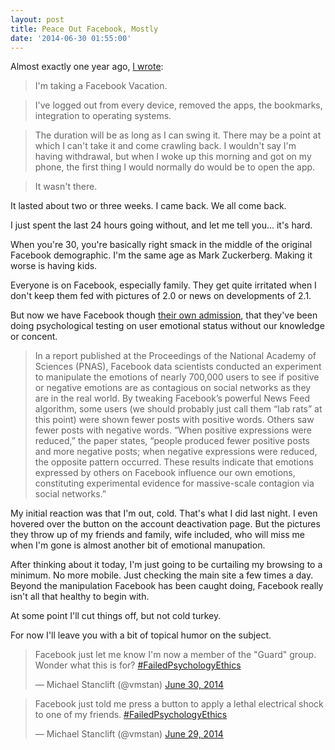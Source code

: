 ```yaml
---
layout: post
title: Peace Out Facebook, Mostly
date: '2014-06-30 01:55:00'
---
```


Almost exactly one year ago, [I wrote](http://vmstan.com/facebook-vacation/):

> I'm taking a Facebook Vacation.

> I've logged out from every device, removed the apps, the bookmarks, integration to operating systems.

> The duration will be as long as I can swing it. There may be a point at which I can't take it and come crawling back. I wouldn't say I'm having withdrawal, but when I woke up this morning and got on my phone, the first thing I would normally do would be to open the app.

> It wasn't there.

It lasted about two or three weeks. I came back. We all come back.

I just spent the last 24 hours going without, and let me tell you... it's hard. 

When you're 30, you're basically right smack in the middle of the original Facebook demographic. I'm the same age as Mark Zuckerberg. Making it worse is having kids.

Everyone is on Facebook, especially family. They get quite irritated when I don't keep them fed with pictures of 2.0 or news on developments of 2.1.

But now we have Facebook though [their own admission](http://pando.com/2014/06/28/facebooks-science-experiment-on-users-shows-the-company-is-more-even-powerful-and-unethical-than-we-thought/), that they've been doing psychological testing on user emotional status without our knowledge or concent.

> In a report published at the Proceedings of the National Academy of Sciences (PNAS), Facebook data scientists conducted an experiment to manipulate the emotions of nearly 700,000 users to see if positive or negative emotions are as contagious on social networks as they are in the real world. By tweaking Facebook’s powerful News Feed algorithm, some users (we should probably just call them “lab rats” at this point) were shown fewer posts with positive words. Others saw fewer posts with negative words. “When positive expressions were reduced,” the paper states, “people produced fewer positive posts and more negative posts; when negative expressions were reduced, the opposite pattern occurred. These results indicate that emotions expressed by others on Facebook influence our own emotions, constituting experimental evidence for massive-scale contagion via social networks.”

My initial reaction was that I'm out, cold. That's what I did last night. I even hovered over the button on the account deactivation page. But the pictures they throw up of my friends and family, wife included, who will miss me when I'm gone is almost another bit of emotional manupation.

After thinking about it today, I'm just going to be curtailing my browsing to a minimum. No more mobile. Just checking the main site a few times a day. Beyond the manipulation Facebook has been caught doing, Facebook really isn't all that healthy to begin with.

At some point I'll cut things off, but not cold turkey.

For now I'll leave you with a bit of topical humor on the subject.

<blockquote class="twitter-tweet" lang="en"><p>Facebook just let me know I&#39;m now a member of the &quot;Guard&quot; group. Wonder what this is for? <a href="https://twitter.com/hashtag/FailedPsychologyEthics?src=hash">#FailedPsychologyEthics</a></p>&mdash; Michael Stanclift (@vmstan) <a href="https://twitter.com/vmstan/statuses/483426664676749312">June 30, 2014</a></blockquote>
<script async src="//platform.twitter.com/widgets.js" charset="utf-8"></script>

<blockquote class="twitter-tweet" lang="en"><p>Facebook just told me press a button to apply a lethal electrical shock to one of my friends. <a href="https://twitter.com/hashtag/FailedPsychologyEthics?src=hash">#FailedPsychologyEthics</a></p>&mdash; Michael Stanclift (@vmstan) <a href="https://twitter.com/vmstan/statuses/483091253265854465">June 29, 2014</a></blockquote>
<script async src="//platform.twitter.com/widgets.js" charset="utf-8"></script>